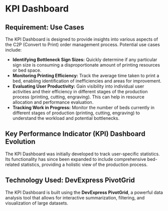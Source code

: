 # KPI Dashboard

## Requirement: Use Cases

The KPI Dashboard is designed to provide insights into various aspects of the C2P (Convert to Print) order management process. Potential use cases include:

* **Identifying Bottleneck Sign Sizes:** Quickly determine if any particular sign size is consuming a disproportionate amount of printing resources or bed space.
* **Monitoring Printing Efficiency:** Track the average time taken to print a bed, enabling identification of inefficiencies and areas for improvement.
* **Evaluating User Productivity:** Gain visibility into individual user activities and their efficiency in different stages of the production process (printing, cutting, engraving). This can help in resource allocation and performance evaluation.
* **Tracking Work in Progress:** Monitor the number of beds currently in different stages of production (printing, cutting, engraving) to understand the workload and potential bottlenecks.

## Key Performance Indicator (KPI) Dashboard Evolution

The KPI Dashboard was initially developed to track user-specific statistics. Its functionality has since been expanded to include comprehensive bed-related statistics, providing a holistic view of the production process.

## Technology Used: DevExpress PivotGrid

The KPI Dashboard is built using the **DevExpress PivotGrid**, a powerful data analysis tool that allows for interactive summarization, filtering, and visualization of large datasets.